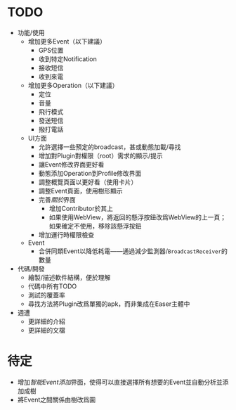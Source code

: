 TODO
=====
* 功能/使用
	* 增加更多Event（以下建議）
		* GPS位置
		* 收到特定Notification
		* 接收短信
		* 收到來電
	* 增加更多Operation（以下建議）
		* 定位
		* 音量
		* 飛行模式
		* 發送短信
		* 撥打電話
	* UI方面
		* 允許選擇一些預定的broadcast，甚或動態加載/尋找
		* 增加對Plugin對權限（root）需求的顯示/提示
		* 讓Event修改界面更好看
		* 動態添加Operation到Profile修改界面
		* 調整概覽頁面以更好看（使用卡片）
		* 調整Event頁面，使用樹形顯示
		* 完善*關於*界面
			* 增加Contributor於其上
			* 如果使用WebView，將返回的懸浮按鈕改爲WebView的上一頁；如果確定不使用，移除該懸浮按鈕
		* 增加運行時權限檢查
	* Event
		* 合併同類Event以降低耗電——通過減少監測器/`BroadcastReceiver`的數量
* 代碼/開發
	* 繪製/描述軟件結構，便於理解
	* 代碼中所有TODO
	* 測試的覆蓋率
	* 尋找方法將Plugin改爲單獨的apk，而非集成在Easer主體中
* 週遭
	* 更詳細的介紹
	* 更詳細的文檔

待定
=======
* 增加*智能Event添加*界面，使得可以直接選擇所有想要的Event並自動分析並添加成樹
* 將Event之間關係由樹改爲圖
